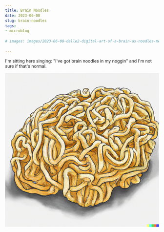 ```yaml
---
title: Brain Noodles
date: 2023-06-08
slug: brain-noodles
tags:
- microblog

# images: images/2023-06-08-dalle2-digital-art-of-a-brain-as-noodles-medium.png

---
```


I'm sitting here singing: "I've got brain noodles in my noggin" and I'm not sure if that's normal.

![brain as noodles](images/2023-06-08-dalle2-digital-art-of-a-brain-as-noodles-medium.png "brain as noodles by DALLE2")
